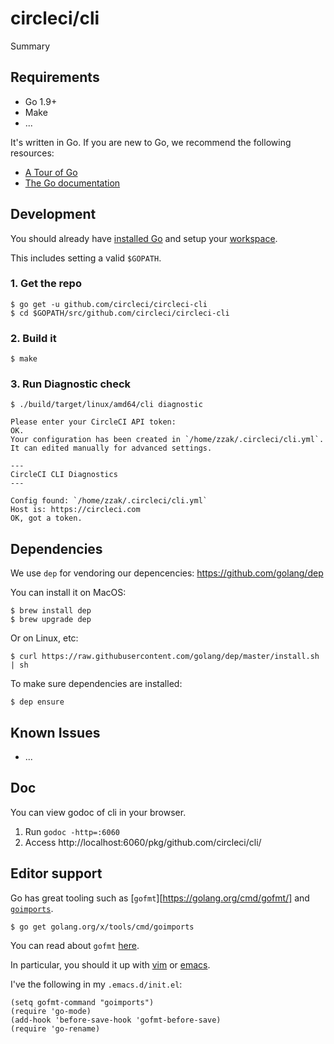 # circleci/cli

Summary

## Requirements

* Go 1.9+
* Make
* ...

It's written in Go. If you are new to Go, we recommend the following resources:

* [A Tour of Go](https://tour.golang.org/welcome/1)
* [The Go documentation](https://golang.org/doc/)

## Development

You should already have [installed Go](https://golang.org/doc/install) and setup your [workspace](https://golang.org/doc/code.html#Workspaces).

This includes setting a valid `$GOPATH`.

### 1. Get the repo

```
$ go get -u github.com/circleci/circleci-cli
$ cd $GOPATH/src/github.com/circleci/circleci-cli
```

### 2. Build it

```
$ make
```

### 3. Run Diagnostic check

```
$ ./build/target/linux/amd64/cli diagnostic

Please enter your CircleCI API token:
OK.
Your configuration has been created in `/home/zzak/.circleci/cli.yml`.
It can edited manually for advanced settings.

---
CircleCI CLI Diagnostics
---

Config found: `/home/zzak/.circleci/cli.yml`
Host is: https://circleci.com
OK, got a token.
```

## Dependencies

We use `dep` for vendoring our depencencies:
https://github.com/golang/dep

You can install it on MacOS:

```
$ brew install dep
$ brew upgrade dep
```

Or on Linux, etc:

```
$ curl https://raw.githubusercontent.com/golang/dep/master/install.sh | sh
```

To make sure dependencies are installed:

```
$ dep ensure
```

## Known Issues

* ...

## Doc

You can view godoc of cli in your browser.

1. Run `godoc -http=:6060`
2. Access http://localhost:6060/pkg/github.com/circleci/cli/

## Editor support

Go has great tooling such as [`gofmt`][https://golang.org/cmd/gofmt/] and [`goimports`](https://godoc.org/golang.org/x/tools/cmd/goimports).

```
$ go get golang.org/x/tools/cmd/goimports
```

You can read about `gofmt` [here](https://blog.golang.org/go-fmt-your-code).

In particular, you should it up with [vim](https://github.com/fatih/vim-go) or [emacs](https://github.com/dominikh/go-mode.el).

I've the following in my `.emacs.d/init.el`:

```
(setq gofmt-command "goimports")
(require 'go-mode)
(add-hook 'before-save-hook 'gofmt-before-save)
(require 'go-rename)
```
